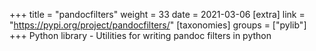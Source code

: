 +++
title = "pandocfilters"
weight = 33
date = 2021-03-06
[extra]
link = "https://pypi.org/project/pandocfilters/"
[taxonomies]
groups = ["pylib"]
+++
Python library - Utilities for writing pandoc filters in python

